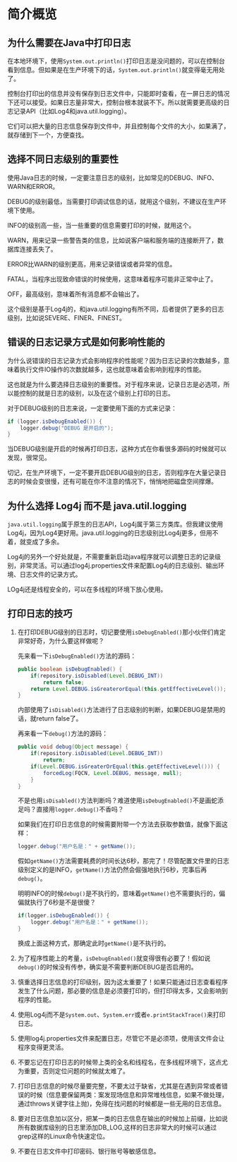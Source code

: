 # 简介概览

## 为什么需要在Java中打印日志

在本地环境下，使用`System.out.println()`打印日志是没问题的，可以在控制台看到信息。但如果是在生产环境下的话，`System.out.println()`就变得毫无用处了。

控制台打印出的信息并没有保存到日志文件中，只能即时查看，在一屏日志的情况下还可以接受。如果日志量非常大，控制台根本就装不下。所以就需要更高级的日志记录API（比如Log4和java.util.logging）。

它们可以把大量的日志信息保存到文件中，并且控制每个文件的大小，如果满了，就存储到下一个，方便查找。

## 选择不同日志级别的重要性

使用Java日志的时候，一定要注意日志的级别，比如常见的DEBUG、INFO、WARN和ERROR。

DEBUG的级别最低，当需要打印调试信息的话，就用这个级别，不建议在生产环境下使用。

INFO的级别高一些，当一些重要的信息需要打印的时候，就用这个。

WARN，用来记录一些警告类的信息，比如说客户端和服务端的连接断开了，数据库连接丢失了。

ERROR比WARN的级别更高，用来记录错误或者异常的信息。

FATAL，当程序出现致命错误的时候使用，这意味着程序可能非正常中止了。

OFF，最高级别，意味着所有消息都不会输出了。

这个级别是基于Log4j的，和java.util.logging有所不同，后者提供了更多的日志级别，比如说SEVERE、FINER、FINEST。

## 错误的日志记录方式是如何影响性能的

为什么说错误的日志记录方式会影响程序的性能呢？因为日志记录的次数越多，意味着执行文件IO操作的次数就越多，这也就意味着会影响到程序的性能。

这也就是为什么要选择日志级别的重要性。对于程序来说，记录日志是必选项，所以能控制的就是日志的级别，以及在这个级别上打印的日志。

对于DEBUG级别的日志来说，一定要使用下面的方式来记录：

```java
if (logger.isDebugEnabled()) {
    logger.debug("DEBUG 是开启的");
}
```

当DEBUG级别是开启的时候再打印日志，这种方式在你看很多源码的时候就可以发现，很常见。

切记，在生产环境下，一定不要开启DEBUG级别的日志，否则程序在大量记录日志的时候会变很慢，还有可能在你不注意的情况下，悄悄地把磁盘空间撑爆。

## 为什么选择 Log4j 而不是 java.util.logging

`java.util.logging`属于原生的日志APl，Log4j属于第三方类库。但我建议使用Log4j，因为Log4更好用。java.util.logging的日志级别比Log4j更多，但用不着，就变成了多余。

Log4j的另外一个好处就是，不需要重新启动java程序就可以调整日志的记录级别，非常灵活。可以通过log4j.properties文件来配置Log4j的日志级别、输出环境、日志文件的记录方式。

LOg4j还是线程安全的，可以在多线程的环境下放心使用。

## 打印日志的技巧

1. 在打印DEBUG级别的日志时，切记要使用`isDebugEnabled()`那小伙伴们肯定非常好奇，为什么要这样做呢？

    先来看一下`isDebugEnabled()`方法的源码：

    ```java
    public boolean isDebugEnabled() {
        if(repository.isDisabled(Level.DEBUG_INT))
            return false;
        return Level.DEBUG.isGreaterorEqual(this.getEffectiveLevel());
    }
    ```

    内部使用了`isDisabled()`方法进行了日志级别的判断，如果DEBUG是禁用的话，就return false了。

    再来看一下`debug()`方法的源码：

    ```java
    public void debug(Object message) {
        if(repository.isDisabled(Level.DEBUG_INT))
            return;
        if(Level.DEBUG.isGreaterOrEqual(this.getEffectiveLevel())) {
            forcedLog(FQCN, Level.DEBUG, message, null);
        }
    }
    ```

    不是也用`isDisabled()`方法判断吗？难道使用`isDebugEnabled()`不是画蛇添足吗？直接用`logger.debug()`不香吗？

    如果我们在打印日志信息的时候需要附带一个方法去获取参数值，就像下面这样：

    ```java
    logger.debug("⽤户名是：" + getName());
    ```

    假如`getName()`方法需要耗费的时间长达6秒，那完了！尽管配置文件里的日志级别定义的是INFO，`getName()`方法仍然会倔强地执行6秒，完事后再`debug()`。

    明明INFO的时候`debug()`是不执行的，意味着`getName()`也不需要执行的，偏偏就执行了6秒是不是很傻？

    ```java
    if(logger.isDebugEnabled()) {
        logger.debug("⽤户名是：" + getName());
    }
    ```

    换成上面这种方式，那确定此时`getName()`是不执行的。

2. 为了程序性能上的考量，`isDebugEnabled()`就变得很有必要了！假如说`debug()`的时候没有传参，确实是不需要判断DEBUG是否启用的。

3. 慎重选择日志信息的打印级别，因为这太重要了！如果只能通过日志查看程序发生了什么问题，那必要的信息是必须要打印的，但打印得太多，又会影响到程序的性能。

4. 使用Log4j而不是`System.out`、`System.err`或者`e.printStackTrace()`来打印日志。

5. 使用log4j.properties文件来配置日志，尽管它不是必须项，使用该文件会让程序变得更灵活。

6. 不要忘记在打印日志的时候带上类的全名和线程名，在多线程环境下，这点尤为重要，否则定位问题的时候就太难了。

7. 打印日志信息的时候尽量要完整，不要太过于缺省，尤其是在遇到异常或者错误的时候（信息要保留两类：案发现场信息和异常堆栈信息，如果不做处理，通过throws关键字往上抛)，免得在找问题的时候都是一些无用的日志信息。

8. 要对日志信息加以区分，把某一类的日志信息在输出的时候加上前缀，比如说所有数据库级别的日志里添加DB_LOG,这样的日志非常大的时候可以通过grep这样的Linux命令快速定位。

9. 不要在日志文件中打印密码、银行账号等敏感信息。

